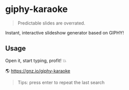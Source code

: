 # giphy-karaoke

> Predictable slides are overrated.

Instant, interactive slideshow generator based on GIPHY!

## Usage

Open it, start typing, profit! 💥

🌎 https://gnz.io/giphy-karaoke

> Tips: press enter to repeat the last search
